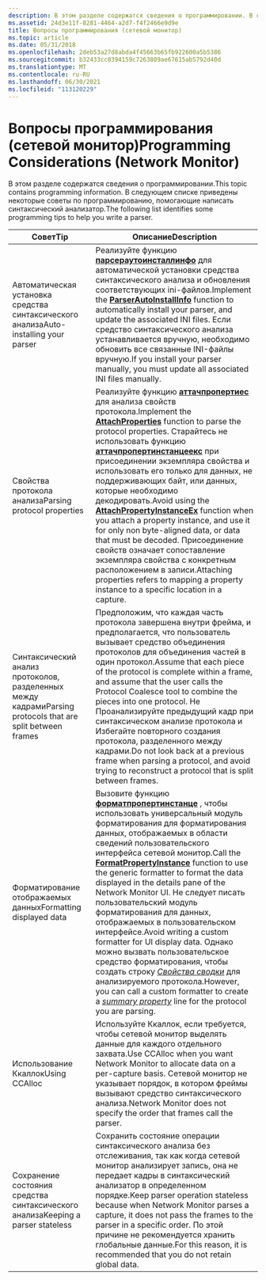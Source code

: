 ```yaml
---
description: В этом разделе содержатся сведения о программировании. В следующем списке приведены некоторые советы по программированию, помогающие написать синтаксический анализатор.
ms.assetid: 24d3e11f-8281-4464-a2d7-f4f2466e9d9e
title: Вопросы программирования (сетевой монитор)
ms.topic: article
ms.date: 05/31/2018
ms.openlocfilehash: 2deb53a27d8abda4f45663b65fb922600a5b5386
ms.sourcegitcommit: b32433cc0394159c7263809ae67615ab5792d40d
ms.translationtype: MT
ms.contentlocale: ru-RU
ms.lasthandoff: 06/30/2021
ms.locfileid: "113120229"
---
```

# <a name="programming-considerations-network-monitor"></a><span data-ttu-id="9215c-104">Вопросы программирования (сетевой монитор)</span><span class="sxs-lookup"><span data-stu-id="9215c-104">Programming Considerations (Network Monitor)</span></span>

<span data-ttu-id="9215c-105">В этом разделе содержатся сведения о программировании.</span><span class="sxs-lookup"><span data-stu-id="9215c-105">This topic contains programming information.</span></span> <span data-ttu-id="9215c-106">В следующем списке приведены некоторые советы по программированию, помогающие написать синтаксический анализатор.</span><span class="sxs-lookup"><span data-stu-id="9215c-106">The following list identifies some programming tips to help you write a parser.</span></span>



| <span data-ttu-id="9215c-107">Совет</span><span class="sxs-lookup"><span data-stu-id="9215c-107">Tip</span></span>                                                | <span data-ttu-id="9215c-108">Описание</span><span class="sxs-lookup"><span data-stu-id="9215c-108">Description</span></span>                                                                                                                                                                                                                                                                                                                                                                                                          |
|-------------------------------------------------|-----------------------------------------------------------------------------------------------------------------------------------------------------------------------------------------------------------------------------------------------------------------------------------------------------------------------------------------------------------------------------------------------------------|
| <span data-ttu-id="9215c-109">Автоматическая установка средства синтаксического анализа</span><span class="sxs-lookup"><span data-stu-id="9215c-109">Auto-installing your parser</span></span>                     | <span data-ttu-id="9215c-110">Реализуйте функцию [**парсераутоинсталлинфо**](parserautoinstallinfo.md) для автоматической установки средства синтаксического анализа и обновления соответствующих ini-файлов.</span><span class="sxs-lookup"><span data-stu-id="9215c-110">Implement the [**ParserAutoInstallInfo**](parserautoinstallinfo.md) function to automatically install your parser, and update the associated INI files.</span></span> <span data-ttu-id="9215c-111">Если средство синтаксического анализа устанавливается вручную, необходимо обновить все связанные INI-файлы вручную.</span><span class="sxs-lookup"><span data-stu-id="9215c-111">If you install your parser manually, you must update all associated INI files manually.</span></span>                                                                                                                                                          |
| <span data-ttu-id="9215c-112">Свойства протокола анализа</span><span class="sxs-lookup"><span data-stu-id="9215c-112">Parsing protocol properties</span></span>                     | <span data-ttu-id="9215c-113">Реализуйте функцию [**аттачпропертиес**](attachproperties.md) для анализа свойств протокола.</span><span class="sxs-lookup"><span data-stu-id="9215c-113">Implement the [**AttachProperties**](attachproperties.md) function to parse the protocol properties.</span></span> <span data-ttu-id="9215c-114">Старайтесь не использовать функцию [**аттачпропертинстанцеекс**](attachpropertyinstanceex.md) при присоединении экземпляра свойства и использовать его только для данных, не поддерживающих байт, или данных, которые необходимо декодировать.</span><span class="sxs-lookup"><span data-stu-id="9215c-114">Avoid using the [**AttachPropertyInstanceEx**](attachpropertyinstanceex.md) function when you attach a property instance, and use it for only non byte-aligned data, or data that must be decoded.</span></span> <span data-ttu-id="9215c-115">Присоединение свойств означает сопоставление экземпляра свойства с конкретным расположением в записи.</span><span class="sxs-lookup"><span data-stu-id="9215c-115">Attaching properties refers to mapping a property instance to a specific location in a capture.</span></span> |
| <span data-ttu-id="9215c-116">Синтаксический анализ протоколов, разделенных между кадрами</span><span class="sxs-lookup"><span data-stu-id="9215c-116">Parsing protocols that are split between frames</span></span> | <span data-ttu-id="9215c-117">Предположим, что каждая часть протокола завершена внутри фрейма, и предполагается, что пользователь вызывает средство объединения протоколов для объединения частей в один протокол.</span><span class="sxs-lookup"><span data-stu-id="9215c-117">Assume that each piece of the protocol is complete within a frame, and assume that the user calls the Protocol Coalesce tool to combine the pieces into one protocol.</span></span> <span data-ttu-id="9215c-118">Не Проанализируйте предыдущий кадр при синтаксическом анализе протокола и Избегайте повторного создания протокола, разделенного между кадрами.</span><span class="sxs-lookup"><span data-stu-id="9215c-118">Do not look back at a previous frame when parsing a protocol, and avoid trying to reconstruct a protocol that is split between frames.</span></span>                                                                                              |
| <span data-ttu-id="9215c-119">Форматирование отображаемых данных</span><span class="sxs-lookup"><span data-stu-id="9215c-119">Formatting displayed data</span></span>                       | <span data-ttu-id="9215c-120">Вызовите функцию [**форматпропертинстанце**](formatpropertyinstance.md) , чтобы использовать универсальный модуль форматирования для форматирования данных, отображаемых в области сведений пользовательского интерфейса сетевой монитор.</span><span class="sxs-lookup"><span data-stu-id="9215c-120">Call the [**FormatPropertyInstance**](formatpropertyinstance.md) function to use the generic formatter to format the data displayed in the details pane of the Network Monitor UI.</span></span> <span data-ttu-id="9215c-121">Не следует писать пользовательский модуль форматирования для данных, отображаемых в пользовательском интерфейсе.</span><span class="sxs-lookup"><span data-stu-id="9215c-121">Avoid writing a custom formatter for UI display data.</span></span> <span data-ttu-id="9215c-122">Однако можно вызвать пользовательское средство форматирования, чтобы создать строку [*Свойства сводки*](s.md) для анализируемого протокола.</span><span class="sxs-lookup"><span data-stu-id="9215c-122">However, you can call a custom formatter to create a [*summary property*](s.md) line for the protocol you are parsing.</span></span>            |
| <span data-ttu-id="9215c-123">Использование Ккаллок</span><span class="sxs-lookup"><span data-stu-id="9215c-123">Using CCAlloc</span></span>                                   | <span data-ttu-id="9215c-124">Используйте Ккаллок, если требуется, чтобы сетевой монитор выделять данные для каждого отдельного захвата.</span><span class="sxs-lookup"><span data-stu-id="9215c-124">Use CCAlloc when you want Network Monitor to allocate data on a per-capture basis.</span></span> <span data-ttu-id="9215c-125">Сетевой монитор не указывает порядок, в котором фреймы вызывают средство синтаксического анализа.</span><span class="sxs-lookup"><span data-stu-id="9215c-125">Network Monitor does not specify the order that frames call the parser.</span></span>                                                                                                                                                                                                                                                |
| <span data-ttu-id="9215c-126">Сохранение состояния средства синтаксического анализа</span><span class="sxs-lookup"><span data-stu-id="9215c-126">Keeping a parser stateless</span></span>                      | <span data-ttu-id="9215c-127">Сохранить состояние операции синтаксического анализа без отслеживания, так как когда сетевой монитор анализирует запись, она не передает кадры в синтаксический анализатор в определенном порядке.</span><span class="sxs-lookup"><span data-stu-id="9215c-127">Keep parser operation stateless because when Network Monitor parses a capture, it does not pass the frames to the parser in a specific order.</span></span> <span data-ttu-id="9215c-128">По этой причине не рекомендуется хранить глобальные данные.</span><span class="sxs-lookup"><span data-stu-id="9215c-128">For this reason, it is recommended that you do not retain global data.</span></span>                                                                                                                                                                                      |



 

 

 



